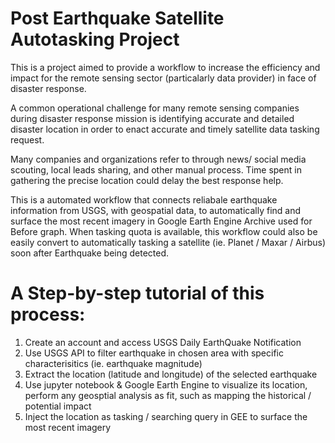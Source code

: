 # Post Earthquake Satellite Autotasking Project

This is a project aimed to provide a workflow to increase the efficiency and impact for the remote sensing sector (particalarly data provider) in face of disaster response. 

A common operational challenge for many remote sensing companies during disaster response mission is identifying accurate and detailed disaster location in order to enact accurate and timely satellite data tasking request.

Many companies and organizations refer to through news/ social media scouting, local leads sharing, and other manual process. Time spent in gathering the precise location could delay the best response help. 

This is a automated workflow that connects reliabale earthquake information from USGS, with geospatial data, to automatically find and surface the most recent imagery in Google Earth Engine Archive used for Before graph. When tasking quota is available, this workflow could also be easily convert to automatically tasking a satellite (ie. Planet / Maxar / Airbus) soon after Earthquake being detected. 

# A Step-by-step tutorial of this process:

1. Create an account and access USGS Daily EarthQuake Notification
2. Use USGS API to filter earthquake in chosen area with specific characterisitics (ie. earthquake magnitude)
3. Extract the location  (latitude and longitude) of the selected earthquake
4. Use jupyter notebook & Google Earth Engine to visualize its location, perform any geosptial analysis as fit, such as mapping the historical / potential impact 
5. Inject the location as tasking / searching query in GEE to surface the most recent imagery

 
